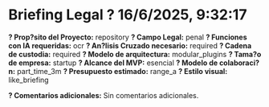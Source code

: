 # Briefing Legal ? 16/6/2025, 9:32:17

**? Prop?sito del Proyecto:** repository
**? Campo Legal:** penal
**? Funciones con IA requeridas:** ocr
**? An?lisis Cruzado necesario:** required
**? Cadena de custodia:** required
**? Modelo de arquitectura:** modular_plugins
**? Tama?o de empresa:** startup
**? Alcance del MVP:** esencial
**? Modelo de colaboraci?n:** part_time_3m
**? Presupuesto estimado:** range_a
**? Estilo visual:** like_briefing

**? Comentarios adicionales:**
Sin comentarios adicionales.